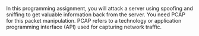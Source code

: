 
In this programming assignment, you will attack a server using spoofing and sniffing to get valuable information back from the server. You need PCAP for this packet manipulation. 
PCAP refers to a technology or application programming interface (API) used for capturing network traffic.

